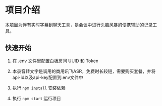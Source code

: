 # 项目介绍

[本项目](https://github.com/AvailableForTheWorld/voice-less)为伴有实时字幕到聊天工具，是会议中进行头脑风暴的便携辅助的记录工具。

## 快速开始

1.  在 .env 文件里配置白板房间 UUID 和 Token

2. 本录音转文字是调用的商用讯飞ASR，免费时长较短，需要购买套餐，并将api-id以及api-key配置到.env文件中

3.  执行 `npm install` 安装依赖

4.  执行 `npm start` 运行项目


